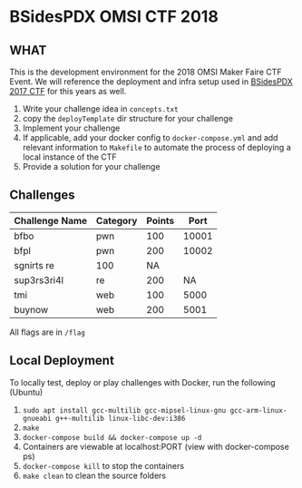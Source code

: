 # BSidesPDX OMSI CTF 2018

## WHAT

This is the development environment for the 2018 OMSI Maker Faire CTF Event. We will reference the deployment and infra setup used in [BSidesPDX 2017 CTF](https://github.com/BSidesPDX/CTF-2017/tree/master/deployTemplate/src) for this years as well.

1. Write your challenge idea in `concepts.txt`
1. copy the `deployTemplate` dir structure for your challenge
1. Implement your challenge
1. If applicable, add your docker config to `docker-compose.yml` and add relevant information to `Makefile` to automate the process of deploying a local instance of the CTF
1. Provide a solution for your challenge

## Challenges

| Challenge Name | Category | Points | Port |
|----------------|----------|--------|------|
| bfbo | pwn | 100 | 10001 |
| bfpl | pwn | 200 | 10002 |
| sgnirts  re | 100 | NA |
| sup3rs3ri4l | re | 200 | NA |
| tmi | web | 100 | 5000 |
| buynow | web | 200 | 5001 |

All flags are in `/flag`

## Local Deployment

To locally test, deploy or play challenges with Docker, run the following (Ubuntu)

1. `sudo apt install gcc-multilib gcc-mipsel-linux-gnu gcc-arm-linux-gnueabi g++-multilib linux-libc-dev:i386`
1. `make`
1. `docker-compose build && docker-compose up -d`
1. Containers are viewable at localhost:PORT (view with docker-compose ps)
1. `docker-compose kill` to stop the containers
1. `make clean` to clean the source folders
